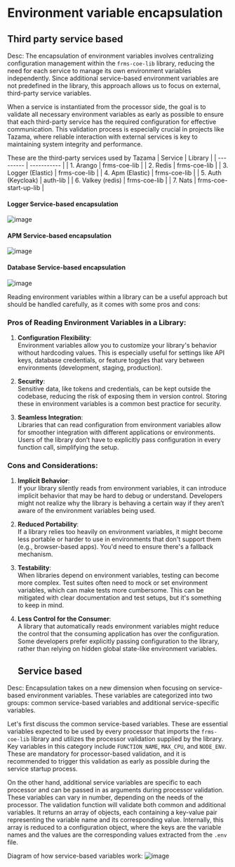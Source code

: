 # Environment variable encapsulation
## Third party service based

Desc: The encapsulation of environment variables involves centralizing configuration management within the `frms-coe-lib` library, reducing the need for each service to manage its own environment variables independently. Since additional service-based environment variables are not predefined in the library, this approach allows us to focus on external, third-party service variables.

When a service is instantiated from the processor side, the goal is to validate all necessary environment variables as early as possible to ensure that each third-party service has the required configuration for effective communication. This validation process is especially crucial in projects like Tazama, where reliable interaction with external services is key to maintaining system integrity and performance.

These are the third-party services used by Tazama
| Service | Library |
| --------- | ----------- |
| 1. Arango | frms-coe-lib |
| 2. Redis | frms-coe-lib |
| 3. Logger (Elastic) | frms-coe-lib |
| 4. Apm (Elastic) | frms-coe-lib |
| 5. Auth (Keycloak) | auth-lib |
| 6. Valkey (redis) | frms-coe-lib |
| 7. Nats | frms-coe-start-up-lib |


#### Logger Service-based encapsulation
![image](https://github.com/user-attachments/assets/80d4cd8f-50da-4a39-a2d3-3808b898822e)

#### APM Service-based encapsulation
![image](https://github.com/user-attachments/assets/d3ae6b64-5d13-4035-9c20-aeacca6117d9)

#### Database Service-based encapsulation
![image](https://github.com/user-attachments/assets/bc99ddd8-1738-4198-82dd-4e874a17ed84)



Reading environment variables within a library can be a useful approach but should be handled carefully, as it comes with some pros and cons:

### **Pros of Reading Environment Variables in a Library:**

1. **Configuration Flexibility**:  
   Environment variables allow you to customize your library's behavior without hardcoding values. This is especially useful for settings like API keys, database credentials, or feature toggles that vary between environments (development, staging, production).

2. **Security**:  
   Sensitive data, like tokens and credentials, can be kept outside the codebase, reducing the risk of exposing them in version control. Storing these in environment variables is a common best practice for security.

3. **Seamless Integration**:  
   Libraries that can read configuration from environment variables allow for smoother integration with different applications or environments. Users of the library don’t have to explicitly pass configuration in every function call, simplifying the setup.

### **Cons and Considerations:**

1. **Implicit Behavior**:  
   If your library silently reads from environment variables, it can introduce implicit behavior that may be hard to debug or understand. Developers might not realize why the library is behaving a certain way if they aren’t aware of the environment variables being used.

2. **Reduced Portability**:  
   If a library relies too heavily on environment variables, it might become less portable or harder to use in environments that don't support them (e.g., browser-based apps). You'd need to ensure there's a fallback mechanism.

3. **Testability**:  
   When libraries depend on environment variables, testing can become more complex. Test suites often need to mock or set environment variables, which can make tests more cumbersome. This can be mitigated with clear documentation and test setups, but it's something to keep in mind.

4. **Less Control for the Consumer**:  
   A library that automatically reads environment variables might reduce the control that the consuming application has over the configuration. Some developers prefer explicitly passing configuration to the library, rather than relying on hidden global state-like environment variables.


   ## Service based
   
Desc: Encapsulation takes on a new dimension when focusing on service-based environment variables. These variables are categorized into two groups: common service-based variables and additional service-specific variables.

Let's first discuss the common service-based variables. These are essential variables expected to be used by every processor that imports the `frms-coe-lib` library and utilizes the processor validation supplied by the library. Key variables in this category include `FUNCTION_NAME`, `MAX_CPU`, and `NODE_ENV`. These are mandatory for processor-based validation, and it is recommended to trigger this validation as early as possible during the service startup process.

On the other hand, additional service variables are specific to each processor and can be passed in as arguments during processor validation. These variables can vary in number, depending on the needs of the processor. The validation function will validate both common and additional variables. It returns an array of objects, each containing a key-value pair representing the variable name and its corresponding value. Internally, this array is reduced to a configuration object, where the keys are the variable names and the values are the corresponding values extracted from the `.env` file.

Diagram of how service-based variables work:
![image](https://github.com/user-attachments/assets/c11610f9-0b48-4a90-9e9b-bee518b3e609)
